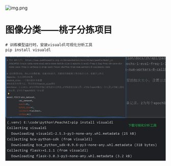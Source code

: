 ![img.png](https://gitee.com/paddlepaddle/Paddle/raw/develop/doc/imgs/logo.png)
# 图像分类——桃子分拣项目
```shell
# 训练模型运行时，安装visualdl可视化分析工具
pip install visualdl
```
![img.png](readme_imgs/visualdl.png)